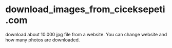 # download_images_from_ciceksepeti.com
download about 10.000 jpg file from a website. You can change website and  how many photos are downloaded.
